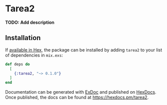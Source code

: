 # Tarea2

**TODO: Add description**

## Installation

If [available in Hex](https://hex.pm/docs/publish), the package can be installed
by adding `tarea2` to your list of dependencies in `mix.exs`:

```elixir
def deps do
  [
    {:tarea2, "~> 0.1.0"}
  ]
end
```

Documentation can be generated with [ExDoc](https://github.com/elixir-lang/ex_doc)
and published on [HexDocs](https://hexdocs.pm). Once published, the docs can
be found at <https://hexdocs.pm/tarea2>.

